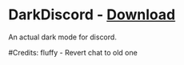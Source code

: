 # DarkDiscord - [Download](https://betterdiscord.net/ghdl/?url=https://github.com/morhex/dark-discord/blob/master/DarkDiscord.theme.css)
An actual dark mode for discord.

#Credits:
fluffy - Revert chat to old one
